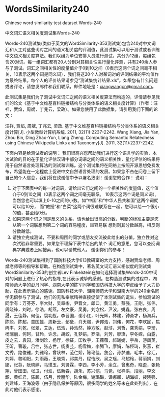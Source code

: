 # WordsSimilarity240
Chinese word similarity test dataset Words-240 




中文词汇语义相关度测试集Words-240

Words-240测试集(类似于英文的WordSimilarity-353测试集)包含240对中文词汇和人工对这些词对之间的语义相关度的评测值，此测试集可以用于测试或者训练中文语义相关度算法。我们以组为单位安排人员进行测试，共分为12组，每组包含20对词。每一组词汇都有20人分别对其相关性进行量化评测，共有240余人参与了测试。词汇之间相关性的度量值介于0到10之间（0表示这两个词之间毫不相关，10表示这两个词是同义词），我们将这20个人对某词对的评测结果的平均值作为最终结果。每个人的评价结果请参见“测试集统计结果.xls”。如果您有什么问题或者评论，请您发邮件和我们联系，邮件地址是：xiangwangcn@gmail.com。

此测试集是我们为了测试中文词汇之间的语义相关度算法而构造的，详情请参见我们的论文《基于中文维基百科链接结构与分类体系的语义相关度计算》（作者：汪祥，贾焰，周斌，丁兆云，梁政）。如果您使用了此数据集，请引用我们下面的论文：

汪祥, 贾焰, 周斌, 丁兆云, 梁政. 基于中文维基百科链接结构与分类体系的语义相关度计算[J]. 小型微型计算机系统. 2011, 32(11):2237-2242.
Wang Xiang, Jia Yan, Zhou Bin, Ding Zhao-Yun, Liang Zheng. Computing Semantic Relatedness using Chinese Wikipedia Links and Taxonomy[J]. 2011, 32(11):2237-2242.



下面内容是给测试者的说明：
我们很高兴您帮助我们进行这个语言学的实验，本次试验的目的在于量化评估汉语中部分词语之间的语义相关性，量化评估的结果将用于自然语言处理算法的测试和训练。这个测试集将在网络上按照开源思想免费发布，希望能在一定程度上促进中文自然语言处理的发展。如果您不吝在问卷上留下自己的个人信息，我们将在致谢信中予以署名致谢！谢谢您的合作！
说明：
1. 对于下面表中的每一对词语，请给出它们之间的一个相关性的度量值，这个值介于0到10之间（0表示这两个词之间毫无联系，
   10表示这两个词是同义词），当然您也可以填上0-10之间的小数。如“中国”和“中华人民共和国”这两个词就可以给10分，
   而“教授”和“白菜”这两个词很难联系在一起，您可以给一个很小的值，甚至给0分。
2. 如果这两个词之间是反义的关系，请也给出很高的分数，判断的标准主要是您从第一个词联想到第二个词的容易程度，越容易联    想到则其分数越高，相反则分数越低。
3. 请独立完成测试，不要和周围的同学或朋友交流彼此给出的分值。独立性对这次试验非常重要。如果您不理解下表中给出的某个   词汇的意思，您可以查阅词典字典或者上网搜索，也可以请教他人。
谢谢你们的参与！



Words-240测试集得到了国防科技大学613教研室的大力支持，感谢贾焰老师、周斌老师等的指导和帮助。在构造测试集中，著名英文词汇语义相似度的测试集WordSimilarity-353的创立者Lev Finkelstein在如何选择测试集Words-240中词对的问题上进行了热心的指导,在此表示诚挚的感谢。在构造测试集的过程中，湖南师范大学的彭丹同学、湖南大学的陈军同学和国防科技大学的李虎给予了大力协助，在此表示衷心的感谢。国防科技大学、湖南师范大学和湖南大学的240余名同学无偿参与了测试，他们的无私奉献精神直接促使了本测试集的诞生，参加测试的同学有：万芬芬，李大财，吴章彬，尹晋文，邱口，黄江勇，蔡强，王刚，张伟，周晓锋，刘时，徐浩，胡燕，左文豪，吴勇，刘念松，尹波，姚鑫，张右良，周晟，王佳静，何佳，袁功彪，李晋国，谢小红，叶光辉，林建，钟勇才，杨海兵，陈聪，陈超，童国雄，周新云，邹垒，肖天赐，尹邦浩，刘伟，何花，李欢妮，焦丙丰，刘乾，张翠，艾达，伍浩，孙浩然，钟方敬，赵浒，刘哲，龚秀娟，李琦，杨瑞丽，何珂，甘玲，许念，胡蛟，孔梦娟，罗浩，刘芳，廖璨，李冬嫦，白露，皮之云，袁园，潘剑珍，杨厅，徐征，匡牧宇，王薇薇，祁曦婕，宇岳，游凤英，王昕，曹璇，吕性，张志世，杨贵芸，杨雪梅，李腾飞，廖娟，陈娅琦，彭燕，崔文秀，路俊雅，刘雅玲，曾状林，范仁娇，陈玲佳，詹会，孙梦迪，毛本，徐汇，刘婷，黎明阳，刘雨薇，王晓秀，祁美丹，程怡欣，吴之瑶，马超玲，蒋丽娟，刘娜，张芬，阮晓婷，马璞玉，刘贤霖，李西，李小芳，余立，曾惠奇，晓歪，张艳翔，曾田田，张卫，付渔，伍新春，胡朱，苏兴恺，马党，张祥洪，段丽，李文韶，黄红君，陈超，伍月，侯丽华，陆金梅，谢璐璐，谭娜娜，胡海姣，裴晓强、刘建峰，王海波等（由于隐私保护等原因，很多同学的姓名等未在此处列出），在此对他们表示感谢。
